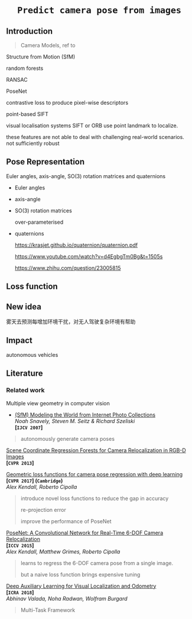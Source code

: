 # <p align=center>`Predict camera pose from images`</p>



## Introduction



> Camera Models, ref to 

Structure from Motion (SfM)





random forests

RANSAC 

PoseNet



contrastive loss to produce pixel-wise descriptors



point-based SIFT



visual localisation systems SIFT or ORB use point landmark to localize.

these features are not able to deal with challenging real-world scenarios. not sufficiently robust



## Pose Representation

Euler angles, axis-angle, SO(3) rotation matrices and quaternions

- Euler angles

- axis-angle

- SO(3) rotation matrices

  over-parameterised

- quaternions

   https://krasjet.github.io/quaternion/quaternion.pdf

  https://www.youtube.com/watch?v=d4EgbgTm0Bg&t=1505s

  https://www.zhihu.com/question/23005815



## Loss function











## New idea

雾天去预测每增加环境干扰，对无人驾驶复杂环境有帮助







## Impact

autonomous vehicles







## Literature





### Related work

Multiple view geometry in computer vision





- [(SfM) Modeling the World from Internet Photo Collections](http://phototour.cs.washington.edu/ModelingTheWorld_ijcv07.pdf)  
  *Noah Snavely, Steven M. Seitz & Richard Szeliski*  
  **[`IJCV 2007`]**

> autonomously generate camera poses



[Scene Coordinate Regression Forests for Camera Relocalization in RGB-D Images](https://openaccess.thecvf.com/content_cvpr_2013/papers/Shotton_Scene_Coordinate_Regression_2013_CVPR_paper.pdf)  
**[`CVPR 2013`]**



[Geometric loss functions for camera pose regression with deep learning](https://arxiv.org/pdf/1704.00390.pdf)  
**[`CVPR 2017`] (`Cambridge`)**  
*Alex Kendall, Roberto Cipolla*

> introduce novel loss functions to reduce the gap in accuracy 
>
> re-projection error
>
> improve the performance of PoseNet



[PoseNet: A Convolutional Network for Real-Time 6-DOF Camera Relocalization](https://arxiv.org/pdf/1505.07427.pdf)  
**[`ICCV 2015`]**  
*Alex Kendall, Matthew Grimes, Roberto Cipolla*

> learns to regress the 6-DOF camera pose from a single image.
>
> but a naive loss function brings expensive tuning



[Deep Auxiliary Learning for Visual Localization and Odometry](https://arxiv.org/pdf/1803.03642.pdf)  
**[`ICRA 2018`]**  
*Abhinav Valada, Noha Radwan, Wolfram Burgard*

> Multi-Task Framework


